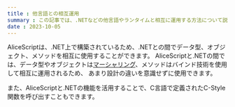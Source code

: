 ```yaml
---
title : 他言語との相互運用
summary : この記事では、.NETなどの他言語やランタイムと相互に運用する方法について説明します。
date : 2023-10-05
---
```


AliceScriptは、.NET上で構築されているため、.NETとの間でデータ型、オブジェクト、メソッドを相互に使用することができます。
AliceScriptと.NETの間では、データ型やオブジェクトは[マーシャリング](./marshalling.md)、メソッドはバインド技術を使用して相互に運用されるため、
あまり設計の違いを意識せずに使用できます。

また、AliceScriptと.NETの機能を活用することで、C言語で定義されたC-Style関数を呼び出すこともできます。
